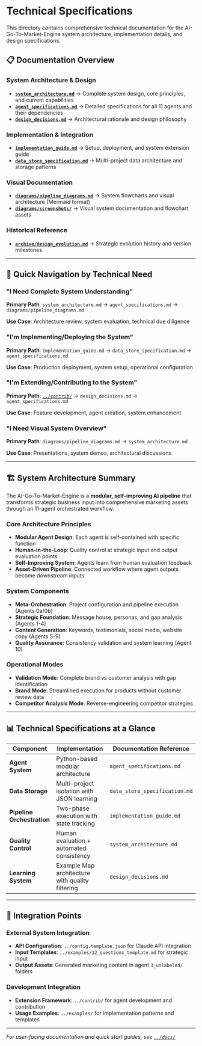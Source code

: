 # Technical Specifications

This directory contains comprehensive technical documentation for the AI-Go-To-Market-Engine system architecture, implementation details, and design specifications.

## 📋 Documentation Overview

### **System Architecture & Design**
- **[`system_architecture.md`](system_architecture.md)** → Complete system design, core principles, and current capabilities
- **[`agent_specifications.md`](agent_specifications.md)** → Detailed specifications for all 11 agents and their dependencies
- **[`design_decisions.md`](design_decisions.md)** → Architectural rationale and design philosophy

### **Implementation & Integration**
- **[`implementation_guide.md`](implementation_guide.md)** → Setup, deployment, and system extension guide
- **[`data_store_specification.md`](data_store_specification.md)** → Multi-project data architecture and storage patterns

### **Visual Documentation**
- **[`diagrams/pipeline_diagrams.md`](diagrams/pipeline_diagrams.md)** → System flowcharts and visual architecture (Mermaid format)
- **[`diagrams/screenshots/`](diagrams/screenshots/)** → Visual system documentation and flowchart assets

### **Historical Reference**
- **[`archive/design_evolution.md`](archive/design_evolution.md)** → Strategic evolution history and version milestones

---

## 🎯 Quick Navigation by Technical Need

### **"I Need Complete System Understanding"**
**Primary Path**: `system_architecture.md` → `agent_specifications.md` → `diagrams/pipeline_diagrams.md`

**Use Case**: Architecture review, system evaluation, technical due diligence

### **"I'm Implementing/Deploying the System"**
**Primary Path**: `implementation_guide.md` → `data_store_specification.md` → `agent_specifications.md`

**Use Case**: Production deployment, system setup, operational configuration

### **"I'm Extending/Contributing to the System"**
**Primary Path**: [`../contrib/`](../contrib/) → `design_decisions.md` → `agent_specifications.md`

**Use Case**: Feature development, agent creation, system enhancement

### **"I Need Visual System Overview"**
**Primary Path**: `diagrams/pipeline_diagrams.md` → `system_architecture.md`

**Use Case**: Presentations, system demos, architectural discussions

---

## 🏗️ System Architecture Summary

The AI-Go-To-Market-Engine is a **modular, self-improving AI pipeline** that transforms strategic business input into comprehensive marketing assets through an 11-agent orchestrated workflow.

### **Core Architecture Principles**
- **Modular Agent Design**: Each agent is self-contained with specific function
- **Human-in-the-Loop**: Quality control at strategic input and output evaluation points
- **Self-Improving System**: Agents learn from human evaluation feedback
- **Asset-Driven Pipeline**: Connected workflow where agent outputs become downstream inputs

### **System Components**
- **Meta-Orchestration**: Project configuration and pipeline execution (Agents 0a/0b)
- **Strategic Foundation**: Message house, personas, and gap analysis (Agents 1-4)
- **Content Generation**: Keywords, testimonials, social media, website copy (Agents 5-9)
- **Quality Assurance**: Consistency validation and system learning (Agent 10)

### **Operational Modes**
- **Validation Mode**: Complete brand vs customer analysis with gap identification
- **Brand Mode**: Streamlined execution for products without customer review data
- **Competitor Analysis Mode**: Reverse-engineering competitor strategies

---

## 📊 Technical Specifications at a Glance

| Component | Implementation | Documentation Reference |
|-----------|----------------|-------------------------|
| **Agent System** | Python-based modular architecture | `agent_specifications.md` |
| **Data Storage** | Multi-project isolation with JSON learning | `data_store_specification.md` |
| **Pipeline Orchestration** | Two-phase execution with state tracking | `implementation_guide.md` |
| **Quality Control** | Human evaluation + automated consistency | `system_architecture.md` |
| **Learning System** | Example Map architecture with quality filtering | `design_decisions.md` |

---

## 🔗 Integration Points

### **External System Integration**
- **API Configuration**: `../config.template.json` for Claude API integration
- **Input Templates**: `../examples/12_questions_template.md` for strategic input
- **Output Assets**: Generated marketing content in agent `3_unlabeled/` folders

### **Development Integration**
- **Extension Framework**: `../contrib/` for agent development and contribution
- **Usage Examples**: `../examples/` for implementation patterns and templates

---

*For user-facing documentation and quick start guides, see [`../docs/`](../docs/)*